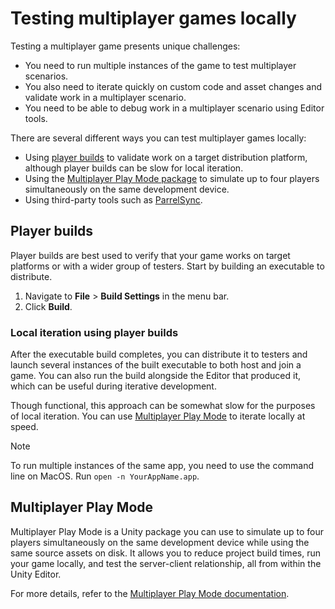 # Testing multiplayer games locally

Testing a multiplayer game presents unique challenges:

- You need to run multiple instances of the game to test multiplayer scenarios.
- You also need to iterate quickly on custom code and asset changes and validate work in a multiplayer scenario.
- You need to be able to debug work in a multiplayer scenario using Editor tools.

There are several different ways you can test multiplayer games locally:

- Using [player builds](#player-builds) to validate work on a target distribution platform, although player builds can be slow for local iteration.
- Using the [Multiplayer Play Mode package](#multiplayer-play-mode) to simulate up to four players simultaneously on the same development device.
- Using third-party tools such as [ParrelSync](https://github.com/VeriorPies/ParrelSync).

## Player builds

Player builds are best used to verify that your game works on target platforms or with a wider group of testers. Start by building an executable to distribute.

1. Navigate to **File** > **Build Settings** in the menu bar.
1. Click **Build**.

### Local iteration using player builds

After the executable build completes, you can distribute it to testers and launch several instances of the built executable to both host and join a game. You can also run the build alongside the Editor that produced it, which can be useful during iterative development.

Though functional, this approach can be somewhat slow for the purposes of local iteration. You can use [Multiplayer Play Mode](#multiplayer-play-mode) to iterate locally at speed.

> [!NOTE]
> To run multiple instances of the same app, you need to use the command line on MacOS. Run `open -n YourAppName.app`.

## Multiplayer Play Mode

Multiplayer Play Mode is a Unity package you can use to simulate up to four players simultaneously on the same development device while using the same source assets on disk. It allows you to reduce project build times, run your game locally, and test the server-client relationship, all from within the Unity Editor.  

For more details, refer to the [Multiplayer Play Mode documentation](https://docs-multiplayer.unity3d.com/mppm/current/about/).
